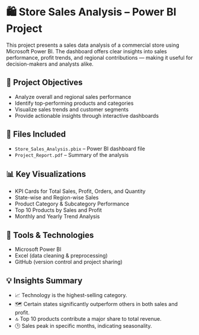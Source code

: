 # 🛍️ Store Sales Analysis – Power BI Project

This project presents a sales data analysis of a commercial store using Microsoft Power BI. The dashboard offers clear insights into sales performance, profit trends, and regional contributions — making it useful for decision-makers and analysts alike.

## 📌 Project Objectives

- Analyze overall and regional sales performance
- Identify top-performing products and categories
- Visualize sales trends and customer segments
- Provide actionable insights through interactive dashboards

## 📁 Files Included

- `Store_Sales_Analysis.pbix` – Power BI dashboard file
- `Project_Report.pdf` – Summary of the analysis 

## 📊 Key Visualizations

- KPI Cards for Total Sales, Profit, Orders, and Quantity
- State-wise and Region-wise Sales 
- Product Category & Subcategory Performance
- Top 10 Products by Sales and Profit
- Monthly and Yearly Trend Analysis

## 🔧 Tools & Technologies

- Microsoft Power BI
- Excel (data cleaning & preprocessing)
- GitHub (version control and project sharing)

## 💡 Insights Summary

- 📈 Technology is the highest-selling category.
- 🗺️ Certain states significantly outperform others in both sales and profit.
- 🔝 Top 10 products contribute a major share to total revenue.
- 🕒 Sales peak in specific months, indicating seasonality.


